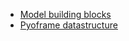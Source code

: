 - [Model building blocks](variables-constraints-and-objectives.md)
- [Pyoframe datastructure](pyoframe-datastructure.md)